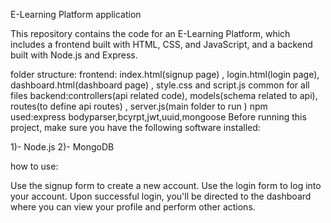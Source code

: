 E-Learning Platform application

This repository contains the code for an E-Learning Platform, which includes a frontend built with HTML, CSS, and JavaScript, and a backend built with Node.js and Express.

folder structure:
frontend: index.html(signup page) , login.html(login page), dashboard.html(dashboard page) , style.css and script.js common for all files
backend:controllers(api related code), models(schema related to api), routes(to define api routes) , server.js(main folder to run )
npm used:express bodyparser,bcyrpt,jwt,uuid,mongoose
Before running this project, make sure you have the following software installed:

1)- Node.js
2)- MongoDB

how to use:

Use the signup form to create a new account.
Use the login form to log into your account.
Upon successful login, you'll be directed to the dashboard where you can view your profile and perform other actions.
